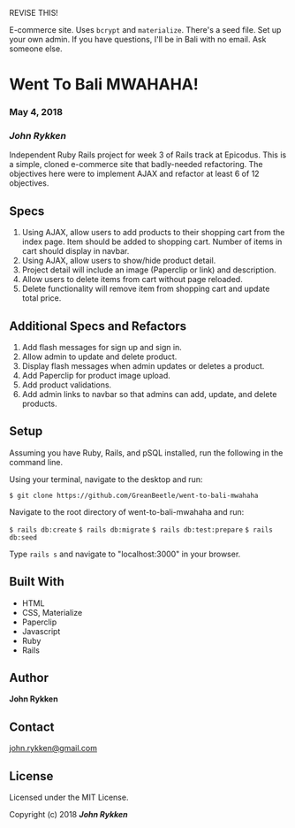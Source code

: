 REVISE THIS!

E-commerce site. Uses `bcrypt` and `materialize`. There's a seed file. Set up your own admin. If you have questions, I'll be in Bali with no email. Ask someone else.


# Went To Bali MWAHAHA!

### May 4, 2018

### _John Rykken_


Independent Ruby Rails project for week 3 of Rails track at Epicodus. This is a simple, cloned e-commerce site that badly-needed refactoring. The objectives here were to implement AJAX and refactor at least 6 of 12 objectives.

## Specs

1. Using AJAX, allow users to add products to their shopping cart from the index page. Item should be added to shopping cart. Number of items in cart should display in navbar.
2. Using AJAX, allow users to show/hide product detail.
3. Project detail will include an image (Paperclip or link) and description.
4. Allow users to delete items from cart without page reloaded.
5. Delete functionality will remove item from shopping cart and update total price.

## Additional Specs and Refactors

1. Add flash messages for sign up and sign in.
2. Allow admin to update and delete product.
3. Display flash messages when admin updates or deletes a product.
4. Add Paperclip for product image upload.
5. Add product validations.
6. Add admin links to navbar so that admins can add, update, and delete products.

## Setup

Assuming you have Ruby, Rails, and pSQL installed, run the following in the command line.

Using your terminal, navigate to the desktop and run:

`$ git clone https://github.com/GreanBeetle/went-to-bali-mwahaha`

Navigate to the root directory of went-to-bali-mwahaha and run:

`$ rails db:create`
`$ rails db:migrate`
`$ rails db:test:prepare`
`$ rails db:seed`

Type `rails s` and navigate to "localhost:3000" in your browser.

## Built With

* HTML
* CSS, Materialize
* Paperclip  
* Javascript
* Ruby
* Rails

## Author

**John Rykken**

## Contact

john.rykken@gmail.com

## License

Licensed under the MIT License.

  <!-- ## Acknowledgments -->

Copyright (c) 2018 **_John Rykken_**
